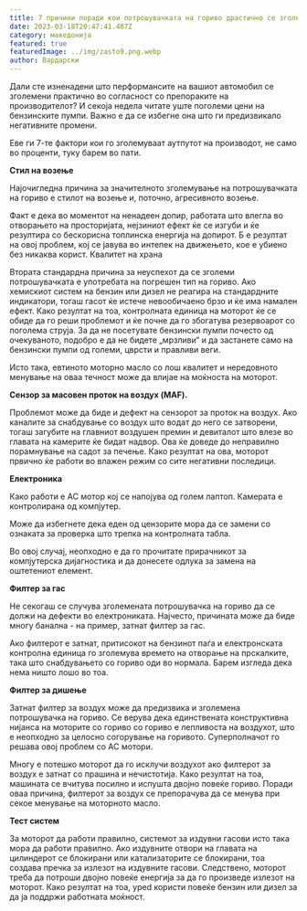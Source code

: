```yaml
---
title: 7 причини поради кои потрошувачката на гориво драстично се зголемува
date: 2023-03-18T20:47:41.487Z
category: македонија
featured: true
featuredImage: ../img/zasto9.png.webp
author: Вардарски
---
```


Дали сте изненадени што перформансите на вашиот автомобил се зголемени практично во согласност со препораките на производителот? И секоја недела читате уште поголеми цени на бензинските пумпи. Важно е да се избегне она што ги предизвикало негативните промени.

Еве ги 7-те фактори кои го зголемуваат аутпутот на производот, не само во проценти, туку барем во пати.

**Стил на возење**

Најочигледна причина за значителното зголемување на потрошувачката на гориво е стилот на возење и, поточно, агресивното возење.

Факт е дека во моментот на ненадеен допир, работата што влегла во отворањето на просторијата, нејзиниот ефект ќе се изгуби и ќе резултира со бескорисна топлинска енергија на допирот. Б е резултат на овој проблем, кој се јавува во интепек на движењето, кое е убиено без никаква корист.
Квалитет на храна

Втората стандардна причина за неуспехот да се зголеми потрошувачката е употребата на погрешен тип на гориво. Ако хемискиот систем на бензин или дизел не реагира на стандардните индикатори, тогаш гасот ќе истече невообичаено брзо и ќе има намален ефект. Како резултат на тоа, контролната единица на моторот ќе се обиде да го реши проблемот и ќе почне да го збогатува резервоарот со поголема струја. За да не посетувате бензински пумпи почесто од очекуваното, подобро е да не бидете „мрзливи“ и да застанете само на бензински пумпи од големи, цврсти и правливи веги.

Исто така, евтиното моторно масло со лош квалитет и нередовното менување на оваа течност може да влијае на моќноста на моторот.

**Сензор за масовен проток на воздух (MAF).**

Проблемот може да биде и дефект на сензорот за проток на воздух. Ако каналите за снабдување со воздух што водат до него се затворени, тогаш загубите на главниот воздушен премин и девиталот што влезе во главата на камерите ќе бидат надвор. Ова ќе доведе до неправилно порамнување на садот за печење. Како резултат на ова, моторот првично ќе работи во влажен режим со сите негативни последици.

**Електроника**

Како работи е AC мотор кој се напојува од голем лаптоп. Камерата е контролирана од компјутер.

Може да избегнете дека еден од цензорите мора да се замени со ознаката за проверка што трепка на контролната табла.

Во овој случај, неопходно е да го прочитате прирачникот за компјутерска дијагностика и да донесете одлука за замена на оштетениот елемент.

**Филтер за гас**

Не секогаш се случува зголемената потрошувачка на гориво да се должи на дефекти во електрониката. Најчесто, причината може да биде многу банална - на пример, затнат филтер за гас.

Ако филтерот е затнат, притисокот на бензинот паѓа и електронската контролна единица го зголемува времето на отворање на прскалките, така што снабдувањето со гориво оди во нормала. Барем изгледа дека нема ништо лошо во тоа.

**Филтер за дишење**

Затнат филтер за воздух може да предизвика и зголемена потрошувачка на гориво. Се верува дека единствената конструктивна нијанса на моторите со гориво со гориво е лепливоста на воздухот, што е неопходно за целосно согорување на горивото. Суперполначот го решава овој проблем со AC мотори.

Многу е потешко моторот да го исклучи воздухот ако филтерот за воздух е затнат со прашина и нечистотија. Како резултат на тоа, машината се вчитува посилно и испушта двојно повеќе гориво. Поради оваа причина, филтерот за воздух се препорачува да се менува при секое менување на моторното масло.

**Тест систем**

За моторот да работи правилно, системот за издувни гасови исто така мора да работи правилно. Ако издувните отвори на главата на цилиндерот се блокирани или катализаторите се блокирани, тоа создава пречка за излезот на издувните гасови. Следствено, моторот треба да потроши двојно повеќе енергија за да го произведе излезот на моторот. Како резултат на тоа, yped користи повеќе бензин или дизел за да ја поддржи работната моќност.
